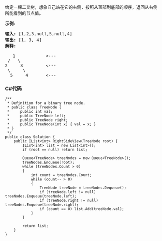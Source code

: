 <p>给定一棵二叉树，想象自己站在它的右侧，按照从顶部到底部的顺序，返回从右侧所能看到的节点值。</p>

<p><strong>示例:</strong></p>

<pre><strong>输入:</strong>&nbsp;[1,2,3,null,5,null,4]
<strong>输出:</strong>&nbsp;[1, 3, 4]
<strong>解释:
</strong>
   1            &lt;---
 /   \
2     3         &lt;---
 \     \
  5     4       &lt;---
</pre>

### C#代码

```
/**
 * Definition for a binary tree node.
 * public class TreeNode {
 *     public int val;
 *     public TreeNode left;
 *     public TreeNode right;
 *     public TreeNode(int x) { val = x; }
 * }
 */
public class Solution {
    public IList<int> RightSideView(TreeNode root) {
        IList<int> list = new List<int>();
        if (root == null) return list;

        Queue<TreeNode> treeNodes = new Queue<TreeNode>();
        treeNodes.Enqueue(root);
        while (treeNodes.Count > 0)
        {
            int count = treeNodes.Count;
            while (count-- > 0)
            {
                TreeNode treeNode = treeNodes.Dequeue();
                if (treeNode.left != null) treeNodes.Enqueue(treeNode.left);
                if (treeNode.right != null) treeNodes.Enqueue(treeNode.right);
                if (count == 0) list.Add(treeNode.val);
            }
        }

        return list;
    }
}
```